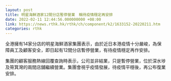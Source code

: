 ```yaml
---
layout: post
title: 明星海鮮酒家12間分店暫停營業　稱待疫情穩定再安排
date: 2022-02-11 12:44:56.000000000 +08:00
link: https://news.rthk.hk/rthk/ch/component/k2/1633152-20220211.htm
categories: rthk
---
```


全港擁有14家分店的明星海鮮酒家集團表示，由於近日本港疫情十分嚴峻，為保障員工及顧客安全，即日起有12間分店暫停營業，有待疫情穩定再作安排。

集團的顧客服務熱線回覆查詢時表示，公司並非結業，只是暫停營業，位於深水埗及筲箕灣的兩間店舖繼續營業。集團會視乎疫情發展，待疫情平穩後，再公布復業安排。
